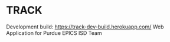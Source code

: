 # TRACK
Development build: https://track-dev-build.herokuapp.com/
Web Application for Purdue EPICS ISD Team
